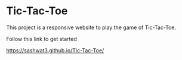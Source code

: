 # Tic-Tac-Toe

This project is a responsive website to play the game of Tic-Tac-Toe.


Follow this link to get started

https://sashwat3.github.io/Tic-Tac-Toe/

